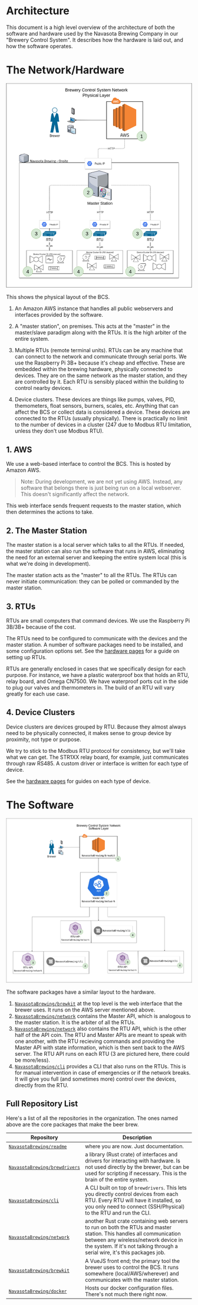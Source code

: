 # Architecture

This document is a high level overview of the architecture of both the software and hardware used by the Navasota Brewing Company in our "Brewery Control System". It describes how the hardware is laid out, and how the software operates.

# The Network/Hardware

![architecture.png](images/nbc_network_architecture.png)

This shows the physical layout of the BCS.

1. An Amazon AWS instance that handles all public webservers and interfaces provided by the software. 

  
2. A "master station", on premises. This acts at the "master" in the master/slave paradigm along with the RTUs. It is the high arbiter of the entire system.
   
3. Multiple RTUs (remote terminal units). RTUs can be any machine that can connect to the network and communicate through serial ports. We use the Raspberry Pi 3B+ because it's cheap and effective. These are embedded within the brewing hardware, physically connected to devices. They are on the same network as the master station, and they are controlled by it. Each RTU is sensibly placed within the building to control nearby devices.

4. Device clusters. These devices are things like pumps, valves, PID, themometers, float sensors, burners, scales, etc. Anything that can affect the BCS or collect data is considered a device. These devices are connected to the RTUs (usually physically). There is practically no limit to the number of devices in a cluster (247 due to Modbus RTU limitation, unless they don't use Modbus RTU).

## 1. AWS
We use a web-based interface to control the BCS. This is hosted by Amazon AWS.

> Note: During development, we are not yet using AWS. Instead, any software that belongs there is just being run on a local webserver. This doesn't significantly affect the network.

This web interface sends frequent requests to the master station, which then determines the actions to take.

## 2. The Master Station
The master station is a local server which talks to all the RTUs. If needed, the master station can also run the software that runs in AWS, eliminating the need for an external server and keeping the entire system local (this is what we're doing in development).

The master station acts as the "master" to all the RTUs. The RTUs can never initiate communication: they can be polled or commanded by the master station. 

## 3. RTUs
RTUs are small computers that command devices. We use the Raspberry Pi 3B/3B+ because of the cost.

The RTUs need to be configured to communicate with the devices and the master station. A number of software packages need to be installed, and some configuration options set. See the [hardware pages](hardware/readme.md) for a guide on setting up RTUs.

RTUs are generally enclosed in cases that we specifically design for each purpose. For instance, we have a plastic waterproof box that holds an RTU, relay board, and Omega CN7500. We have waterproof ports cut in the side to plug our valves and thermometers in. The build of an RTU will vary greatly for each use case.

## 4. Device Clusters
Device clusters are devices grouped by RTU. Because they almost always need to be physically connected, it makes sense to group device by proximity, not type or purpose.

We try to stick to the Modbus RTU protocol for consistency, but we'll take what we can get. The STR1XX relay board, for example, just communicates through raw RS485. A custom driver or interface is written for each type of device.

See the [hardware pages](hardware/readme.md) for guides on each type of device.


# The Software

![software_architecture.png](images/nbc_software_architecture.png)

The software packages have a similar layout to the hardware.

1. [`NavasotaBrewing/brewkit`](https://github.com/NavasotaBrewing/brewkit) at the top level is the web interface that the brewer uses. It runs on the AWS server mentioned above.
2. [`NavasotaBrewing/network`](https://github.com/NavasotaBrewing/network) contains the Master API, which is analogous to the master station. It is the arbiter of all the RTUs.
3. [`NavasotaBrewing/network`](https://github.com/NavasotaBrewing/network) also contains the RTU API, which is the other half of the API coin. The RTU and Master APIs are meant to speak with one another, with the RTU recieving commands and providing the Master API with state information, which is then sent back to the AWS server. The RTU API runs on each RTU (3 are pictured here, there could be more/less).
4. [`NavasotaBrewing/cli`](https://github.com/NavasotaBrewing/cli) provides a CLI that also runs on the RTUs. This is for manual intervention in case of emergencies or if the network breaks. It will give you full (and sometimes more) control over the devices, directly from the RTU. 

## Full Repository List
Here's a list of all the repositories in the organization. The ones named above are the core packages that make the beer brew.

| Repository | Description |
| ---------- | ----------- |
| [`NavasotaBrewing/readme`](https://github.com/NavasotaBrewing/readme) | where you are now. Just documentation. |
| [`NavasotaBrewing/brewdrivers`](https://github.com/NavasotaBrewing/brewdrivers) | a library (Rust crate) of interfaces and drivers for interacting with hardware. Is not used directly by the brewer, but can be used for scripting if necessary. This is the brain of the entire system. |
| [`NavasotaBrewing/cli`](https://github.com/NavasotaBrewing/cli) | A CLI built on top of `brewdrivers`. This lets you directly control devices from each RTU. Every RTU will have it installed, so you only need to connect (SSH/Physical) to the RTU and run the CLI. |
| [`NavasotaBrewing/network`](https://github.com/NavasotaBrewing/network) | another Rust crate containing web servers to run on both the RTUs and master station. This handles all communication between any wireless/network device in the system. If it's not talking through a serial wire, it's this packages job. |
| [`NavasotaBrewing/brewkit`](https://github.com/NavasotaBrewing/brewkit) | A VueJS front end; the primary tool the brewer uses to control the BCS. It runs somewhere (local/AWS/wherever) and communicates with the master station. |
| [`NavasotaBrewing/docker`](https://github.com/NavasotaBrewing/docker) | Hosts our docker configuration files. There's not much there right now. |



